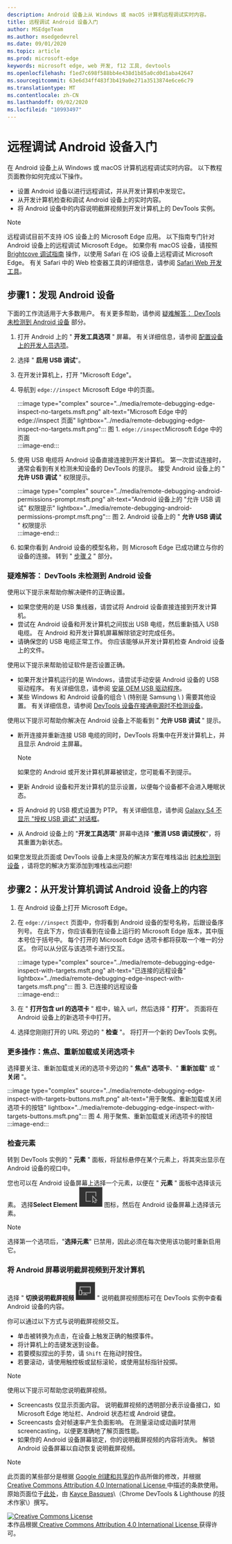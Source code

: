 ```yaml
---
description: Android 设备上从 Windows 或 macOS 计算机远程调试实时内容。
title: 远程调试 Android 设备入门
author: MSEdgeTeam
ms.author: msedgedevrel
ms.date: 09/01/2020
ms.topic: article
ms.prod: microsoft-edge
keywords: microsoft edge, web 开发, f12 工具, devtools
ms.openlocfilehash: f1ed7c698f588bb4e438d1b85a0cd0d1aba42647
ms.sourcegitcommit: 63e6d34ff483f3b419a0e271a3513874e6ce6c79
ms.translationtype: MT
ms.contentlocale: zh-CN
ms.lasthandoff: 09/02/2020
ms.locfileid: "10993497"
---
```

<!-- Copyright Kayce Basques 

   Licensed under the Apache License, Version 2.0 (the "License");
   you may not use this file except in compliance with the License.
   You may obtain a copy of the License at

       https://www.apache.org/licenses/LICENSE-2.0

   Unless required by applicable law or agreed to in writing, software
   distributed under the License is distributed on an "AS IS" BASIS,
   WITHOUT WARRANTIES OR CONDITIONS OF ANY KIND, either express or implied.
   See the License for the specific language governing permissions and
   limitations under the License.  -->  

# 远程调试 Android 设备入门  

在 Android 设备上从 Windows 或 macOS 计算机远程调试实时内容。  以下教程页面教你如何完成以下操作。  

*   设置 Android 设备以进行远程调试，并从开发计算机中发现它。  
*   从开发计算机检查和调试 Android 设备上的实时内容。  
*   将 Android 设备中的内容说明截屏视频到开发计算机上的 DevTools 实例。  

<!--  
:::image type="complex" source="../media/remote-debugging--remote-debugging.msft.png" alt-text="Remote Debugging lets you inspect a page running on an Android device from your development machine" lightbox="../media/remote-debugging--remote-debugging.msft.png":::
   old Figure 1.  Remote Debugging lets you inspect a page running on an Android device from your development machine  
:::image-end:::  
-->  

> [!NOTE]
> 远程调试目前不支持 iOS 设备上的 Microsoft Edge 应用。  以下指南专门针对 Android 设备上的远程调试 Microsoft Edge。
> 如果你有 macOS 设备，请按照 [Brightcove 调试指南][BrightcoveSupportDebuggingMobileDevices] 操作，以使用 Safari 在 iOS 设备上远程调试 Microsoft Edge。  有关 Safari 中的 Web 检查器工具的详细信息，请参阅 [Safari Web 开发工具][AppleDeveloperSafariTools]。  

## 步骤1：发现 Android 设备  

下面的工作流适用于大多数用户。  有关更多帮助，请参阅 [疑难解答： DevTools 未检测到 Android 设备](#troubleshooting-devtools-is-not-detecting-the-android-device) 部分。  

1.  打开 Android 上的 " **开发工具选项** " 屏幕。  有关详细信息，请参阅 [配置设备上的开发人员选项][AndroidDeveloperStudioDevOptions]。  
1.  选择 " **启用 USB 调试**"。  
1.  在开发计算机上，打开 "Microsoft Edge"。  
1.  导航到 `edge://inspect` Microsoft Edge 中的页面。  
    
    :::image type="complex" source="../media/remote-debugging-edge-inspect-no-targets.msft.png" alt-text="Microsoft Edge 中的 edge://inspect 页面" lightbox="../media/remote-debugging-edge-inspect-no-targets.msft.png":::
       图 1.  `edge://inspect`Microsoft Edge 中的页面  
    :::image-end:::  
    
1.  使用 USB 电缆将 Android 设备直接连接到开发计算机。  第一次尝试连接时，通常会看到有关检测未知设备的 DevTools 的提示。  接受 Android 设备上的 " **允许 USB 调试** " 权限提示。  
    
    :::image type="complex" source="../media/remote-debugging-android-permissions-prompt.msft.png" alt-text="Android 设备上的 "允许 USB 调试" 权限提示" lightbox="../media/remote-debugging-android-permissions-prompt.msft.png":::
       图 2.  Android 设备上的 " **允许 USB 调试** " 权限提示  
    :::image-end:::  
    
1.  如果你看到 Android 设备的模型名称，则 Microsoft Edge 已成功建立与你的设备的连接。  转到 " [步骤 2](#step-2-debug-content-on-your-android-device-from-your-development-machine) " 部分。  
    
    <!--  
    :::image type="complex" source="../media/remote-debugging--unknown-device.msft.png" alt-text="The Remote Devices tab has successfully detected an unknown device that is pending authorization" lightbox="../media/remote-debugging--unknown-device.msft.png":::
       old Figure 4.  The **Remote Devices** tab has successfully detected an unknown device that is pending authorization  
    :::image-end:::
    -->  
    
### 疑难解答： DevTools 未检测到 Android 设备  

使用以下提示来帮助你解决硬件的正确设置。  

*   如果您使用的是 USB 集线器，请尝试将 Android 设备直接连接到开发计算机。  
*   尝试在 Android 设备和开发计算机之间拔出 USB 电缆，然后重新插入 USB 电缆。  在 Android 和开发计算机屏幕解除锁定时完成任务。  
*   请确保您的 USB 电缆正常工作。  你应该能够从开发计算机检查 Android 设备上的文件。  

使用以下提示来帮助验证软件是否设置正确。  

*   如果开发计算机运行的是 Windows，请尝试手动安装 Android 设备的 USB 驱动程序。  有关详细信息，请参阅 [安装 OEM USB 驱动程序][AndroidDeveloperToolsOemUsb]。  
*   某些 Windows 和 Android 设备的组合 \ (特别是 Samsung \ ) 需要其他设置。  有关详细信息，请参阅 [DevTools 设备在接通电源时不检测设备][Stackoverflow21925992]。  

使用以下提示可帮助你解决在 Android 设备上不能看到 " **允许 USB 调试** " 提示。  

*   断开连接并重新连接 USB 电缆的同时，DevTools 将集中在开发计算机上，并且显示 Android 主屏幕。  
    
    > [!NOTE]
    > 如果您的 Android 或开发计算机屏幕被锁定，您可能看不到提示。  

*   更新 Android 设备和开发计算机的显示设置，以便每个设备都不会进入睡眠状态。  
*   将 Android 的 USB 模式设置为 PTP。  有关详细信息，请参阅 [Galaxy S4 不显示 "授权 USB 调试" 对话框][StackexchangeAndroid101933]。  
*   从 Android 设备上的 "**开发工具选项**" 屏幕中选择 "**撤消 USB 调试授权**"，将其重置为新状态。  

如果您发现此页面或 DevTools 设备上未提及的解决方案在堆栈溢出 [时未检测到设备][Stackoverflow21925992] ，请将您的解决方案添加到堆栈溢出问题<!--, or [open an issue in the webfundamentals repository][GitHubWebFundamentalsNewIssue]-->!  

## 步骤2：从开发计算机调试 Android 设备上的内容  

1.  在 Android 设备上打开 Microsoft Edge。  
1.  在 `edge://inspect` 页面中，你将看到 Android 设备的型号名称，后跟设备序列号。  在此下方，你应该看到在设备上运行的 Microsoft Edge 版本，其中版本号位于括号中。  每个打开的 Microsoft Edge 选项卡都将获取一个唯一的分区。  你可以从分区与该选项卡进行交互。  <!--If there are any apps using WebView, you see a section for each of those apps, too.  --><!--In [**Figure 5**](#figure-5) there are no tabs or WebViews open.  -->  
    
    :::image type="complex" source="../media/remote-debugging-edge-inspect-with-targets.msft.png" alt-text="已连接的远程设备" lightbox="../media/remote-debugging-edge-inspect-with-targets.msft.png":::
       图 3.  已连接的远程设备  
    :::image-end:::  
    
1.  在 " **打开包含 url 的选项卡** " 框中，输入 url，然后选择 " **打开**"。  页面将在 Android 设备上的新选项卡中打开。  
1.  选择您刚刚打开的 URL 旁边的 " **检查** "。  将打开一个新的 DevTools 实例。  

<!-- The version of Microsoft Edge running on your Android device determines the version of DevTools that opens on your development machine.  
    So, if your Android device is running a very old version of Microsoft Edge, the DevTools instance may look very different than what you are used to.   -->

### 更多操作：焦点、重新加载或关闭选项卡  

选择要关注、重新加载或关闭的选项卡旁边的 " **焦点" 选项卡**、" **重新加载**" 或 " **关闭** "。  

:::image type="complex" source="../media/remote-debugging-edge-inspect-with-targets-buttons.msft.png" alt-text="用于聚焦、重新加载或关闭选项卡的按钮" lightbox="../media/remote-debugging-edge-inspect-with-targets-buttons.msft.png":::
   图 4.  用于聚焦、重新加载或关闭选项卡的按钮  
:::image-end:::  

### 检查元素  

转到 DevTools 实例的 " **元素** " 面板，将鼠标悬停在某个元素上，将其突出显示在 Android 设备的视口中。  

您也可以在 Android 设备屏幕上选择一个元素，以便在 " **元素** " 面板中选择该元素。  选择**Select Element** ![ DevTools 实例上的 "选择元素" ][ImageSelectElementIcon] 图标，然后在 Android 设备屏幕上选择该元素。  

> [!NOTE]
> 选择第一个选项后，"**选择元素**" 已禁用，因此必须在每次使用该功能时重新启用它。  

### 将 Android 屏幕说明截屏视频到开发计算机  

选择 " **切换说明截屏视频** ![ 切换 ][ImageToggleScreencastIcon] " 说明截屏视频图标可在 DevTools 实例中查看 Android 设备的内容。  

你可以通过以下方式与说明截屏视频交互。  

*   单击被转换为点击，在设备上触发正确的触摸事件。  
*   将计算机上的击键发送到设备。  
*   若要模拟捏出的手势，请 `Shift` 在拖动时按住。  
*   若要滚动，请使用触控板或鼠标滚轮，或使用鼠标指针投掷。

> [!NOTE]
> 使用以下提示可帮助您说明截屏视频。  
> 
> *   Screencasts 仅显示页面内容。  说明截屏视频的透明部分表示设备接口，如 Microsoft Edge 地址栏、Android 状态栏或 Android 键盘。  
> *   Screencasts 会对帧速率产生负面影响。  在测量滚动或动画时禁用 screencasting，以便更准确地了解页面性能。  
> *   如果你的 Android 设备屏幕锁定，你的说明截屏视频的内容将消失。  解锁 Android 设备屏幕以自动恢复说明截屏视频。  

<!-- image links -->  

[ImageSelectElementIcon]: /microsoft-edge/devtools-guide-chromium/media/select-element-icon.msft.png  
[ImageToggleScreencastIcon]: /microsoft-edge/devtools-guide-chromium/media/toggle-screencast-icon.msft.png  

<!-- links -->  

[AndroidDeveloperStudioDevOptions]: https://developer.android.com/studio/debug/dev-options "配置设备上的开发人员选项 |Android 开发人员"  
[AndroidDeveloperToolsOemUsb]: https://developer.android.com/tools/extras/oem-usb.html "安装 OEM USB 驱动程序 |Android 开发人员"  

[AppleDeveloperSafariTools]: https://developer.apple.com/safari/tools "Safari Web 开发工具 |Apple 开发人员"  

[BrightcoveSupportDebuggingMobileDevices]: https://support.brightcove.com/debugging-mobile-devices "在移动设备上调试 |Brightcove 支持"  

<!-- [GitHubWebFundamentalsNewIssue]: https://github.com/Alphabet/webfundamentals/issues/new?title=[Remote%20Debugging] "GitHub - Web Fundamentals - New Issue"  -->  

[StackexchangeAndroid101933]: https://android.stackexchange.com/questions/101933 "adb-Android 发烧友式堆栈交换"  

[Stackoverflow21925992]: https://stackoverflow.com/questions/21925992 "插入堆栈内溢时，DevTools 设备不检测设备"  

> [!NOTE]
> 此页面的某些部分是根据 [Google 创建和共享的][GoogleSitePolicies]作品所做的修改，并根据[ Creative Commons Attribution 4.0 International License ][CCA4IL]中描述的条款使用。  
> 原始页面位于[此处](https://developers.google.com/web/tools/chrome-devtools/remote-debugging/index)，由 [Kayce Basques][KayceBasques]\（Chrome DevTools \& Lighthouse 的技术作家\）撰写。  

[![Creative Commons License][CCby4Image]][CCA4IL]  
本作品根据[ Creative Commons Attribution 4.0 International License ][CCA4IL]获得许可。  

[CCA4IL]: https://creativecommons.org/licenses/by/4.0  
[CCby4Image]: https://i.creativecommons.org/l/by/4.0/88x31.png  
[GoogleSitePolicies]: https://developers.google.com/terms/site-policies  
[KayceBasques]: https://developers.google.com/web/resources/contributors/kaycebasques  

